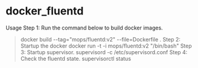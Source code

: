 # docker_fluentd
Usage
Step 1: Run the command below to build docker images.
> docker build --tag="mops/fluentd:v2" --file=Dockerfile .
Step 2: Startup the docker
> docker run -t -i mops/fluentd:v2 "/bin/bash"
Step 3: Startup supervisor. 
> supervisord -c /etc/supervisord.conf
Step 4: Check the fluentd state.
> supervisorctl status
